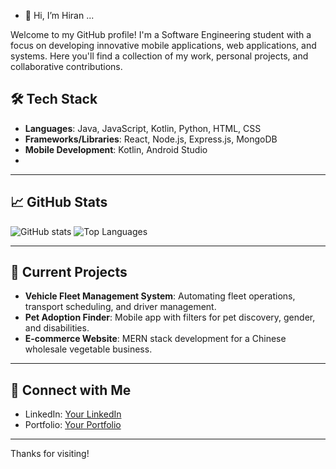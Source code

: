 - 👋 Hi, I’m Hiran ...

Welcome to my GitHub profile! I'm a Software Engineering student with a focus on developing innovative mobile applications, web applications, and systems. Here you'll find a collection of my work, personal projects, and collaborative contributions.

## 🛠 Tech Stack
- **Languages**: Java, JavaScript, Kotlin, Python, HTML, CSS
- **Frameworks/Libraries**: React, Node.js, Express.js, MongoDB
- **Mobile Development**: Kotlin, Android Studio
- 
---

## 📈 GitHub Stats
![GitHub stats](https://github-readme-stats.vercel.app/api?username=Hiranx&show_icons=true&theme=radical)
![Top Languages](https://github-readme-stats.vercel.app/api/top-langs/?username=Hiranx&layout=compact&theme=radical)

---

## 🌱 Current Projects
- **Vehicle Fleet Management System**: Automating fleet operations, transport scheduling, and driver management.
- **Pet Adoption Finder**: Mobile app with filters for pet discovery, gender, and disabilities.
- **E-commerce Website**: MERN stack development for a Chinese wholesale vegetable business.

---

## 🔗 Connect with Me
- LinkedIn: [Your LinkedIn](https://linkedin.com/in/yourprofile)
- Portfolio: [Your Portfolio](https://yourportfolio.com)

---

Thanks for visiting!
